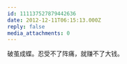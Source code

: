 ```yaml
---
id: 111137527879442636
date: 2012-12-11T06:15:13.000Z
reply: false
media_attachments: 0
---
```


破茧成蝶。忍受不了阵痛，就赚不了大钱。

